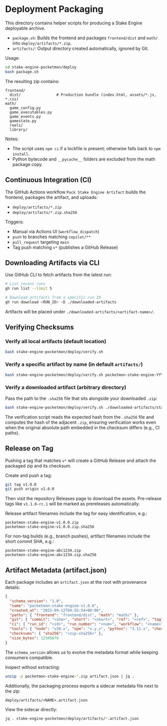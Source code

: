 # Deployment Packaging

This directory contains helper scripts for producing a Stake Engine deployable archive.

- `package.sh`: Builds the frontend and packages `frontend/dist` and `math/` into `deploy/artifacts/*.zip`.
- `artifacts/`: Output directory created automatically, ignored by Git.

Usage:

```bash
cd stake-engine-pocketmon/deploy
bash package.sh
```

The resulting zip contains:

```
frontend/
  dist/                # Production bundle (index.html, assets/*.js, *.css)
math/
  game_config.py
  game_executables.py
  game_events.py
  gamestate.py
  reels/
  library/
```

Notes:
- The script uses `npm ci` if a lockfile is present; otherwise falls back to `npm install`.
- Python bytecode and `__pycache__` folders are excluded from the math package copy.

## Continuous Integration (CI)

The GitHub Actions workflow `Pack Stake Engine Artifact` builds the frontend, packages the artifact, and uploads:

- `deploy/artifacts/*.zip`
- `deploy/artifacts/*.zip.sha256`

Triggers:
- Manual via Actions UI (`workflow_dispatch`)
- `push` to branches matching `copilot/**`
- `pull_request` targeting `main`
 - Tag push matching `v*` (publishes a GitHub Release)

## Downloading Artifacts via CLI

Use GitHub CLI to fetch artifacts from the latest run:

```bash
# List recent runs
gh run list --limit 5

# Download artifacts from a specific run ID
gh run download <RUN_ID> -D ./downloaded-artifacts
```

Artifacts will be placed under `./downloaded-artifacts/<artifact-name>/`.

## Verifying Checksums

### Verify all local artifacts (default location)

```bash
bash stake-engine-pocketmon/deploy/verify.sh
```

### Verify a specific artifact by name (in default `artifacts/`)

```bash
bash stake-engine-pocketmon/deploy/verify.sh pocketmon-stake-engine-YYYYMMDD-HHMMSS.zip
```

### Verify a downloaded artifact (arbitrary directory)

Pass the path to the `.sha256` file that sits alongside your downloaded `.zip`:

```bash
bash stake-engine-pocketmon/deploy/verify.sh ./downloaded-artifacts/stake-engine-artifact/pocketmon-stake-engine-YYYYMMDD-HHMMSS.zip.sha256
```

The verification script reads the expected hash from the `.sha256` file and computes the hash of the adjacent `.zip`, ensuring verification works even when the original absolute path embedded in the checksum differs (e.g., CI paths).

## Release on Tag

Pushing a tag that matches `v*` will create a GitHub Release and attach the packaged zip and its checksum.

Create and push a tag:

```bash
git tag v1.0.0
git push origin v1.0.0
```

Then visit the repository Releases page to download the assets. Pre-release tags like `v1.1.0-rc.1` will be marked as prereleases automatically.

Release artifact filenames include the tag for easy identification, e.g.:

```
pocketmon-stake-engine-v1.0.0.zip
pocketmon-stake-engine-v1.0.0.zip.sha256
```

For non-tag builds (e.g., branch pushes), artifact filenames include the short commit SHA, e.g.:

```
pocketmon-stake-engine-abc1234.zip
pocketmon-stake-engine-abc1234.zip.sha256
```

## Artifact Metadata (artifact.json)

Each package includes an `artifact.json` at the root with provenance details:

```json
{
  "schema_version": "1.0",
  "name": "pocketmon-stake-engine-v1.0.0",
  "created_at": "2025-09-12T04:55:54+00:00",
  "paths": { "frontend": "frontend/dist", "math": "math/" },
  "git": { "commit": "<sha>", "short": "<short>", "ref": "<ref>", "tag": "<tag>" },
  "ci": { "run_id": "<id>", "run_number": "<num>", "workflow": "<name>" },
  "tools": { "node": "v20.x", "npm": "x.y.z", "python": "3.11.x", "checksum_cmd": "sha256sum" },
  "checksums": { "sha256": "<zip-sha256>" },
  "size_bytes": 12345678
}
```

The `schema_version` allows us to evolve the metadata format while keeping consumers compatible.

Inspect without extracting:

```bash
unzip -p pocketmon-stake-engine-*.zip artifact.json | jq .
```

Additionally, the packaging process exports a sidecar metadata file next to the zip:

```
deploy/artifacts/<NAME>.artifact.json
```

View the sidecar directly:

```bash
jq . stake-engine-pocketmon/deploy/artifacts/*.artifact.json
```
